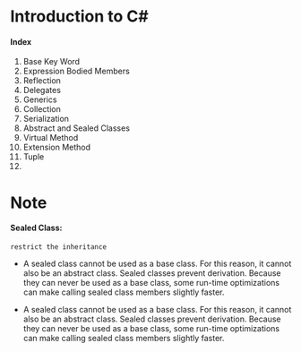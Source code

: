 # Introduction to C#

#### Index
1. Base Key Word
1. Expression Bodied Members
1. Reflection
1. Delegates
1. Generics
1. Collection
1. Serialization
1. Abstract and Sealed Classes
1. Virtual Method
1. Extension Method
1. Tuple
1. 




# Note
#### Sealed Class: 
```
restrict the inheritance 
```
* A sealed class cannot be used as a base class. For this reason, it cannot also be an abstract class. Sealed classes prevent derivation. Because they can never be used as a base class, some run-time optimizations can make calling sealed class members slightly faster.

* A sealed class cannot be used as a base class. For this reason, it cannot also be an abstract class. Sealed classes prevent derivation. Because they can never be used as a base class, some run-time optimizations can make calling sealed class members slightly faster.